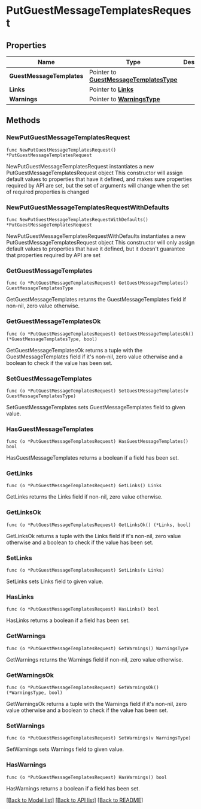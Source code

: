 # PutGuestMessageTemplatesRequest

## Properties

Name | Type | Description | Notes
------------ | ------------- | ------------- | -------------
**GuestMessageTemplates** | Pointer to [**GuestMessageTemplatesType**](GuestMessageTemplatesType.md) |  | [optional] 
**Links** | Pointer to [**Links**](Links.md) |  | [optional] 
**Warnings** | Pointer to [**WarningsType**](WarningsType.md) |  | [optional] 

## Methods

### NewPutGuestMessageTemplatesRequest

`func NewPutGuestMessageTemplatesRequest() *PutGuestMessageTemplatesRequest`

NewPutGuestMessageTemplatesRequest instantiates a new PutGuestMessageTemplatesRequest object
This constructor will assign default values to properties that have it defined,
and makes sure properties required by API are set, but the set of arguments
will change when the set of required properties is changed

### NewPutGuestMessageTemplatesRequestWithDefaults

`func NewPutGuestMessageTemplatesRequestWithDefaults() *PutGuestMessageTemplatesRequest`

NewPutGuestMessageTemplatesRequestWithDefaults instantiates a new PutGuestMessageTemplatesRequest object
This constructor will only assign default values to properties that have it defined,
but it doesn't guarantee that properties required by API are set

### GetGuestMessageTemplates

`func (o *PutGuestMessageTemplatesRequest) GetGuestMessageTemplates() GuestMessageTemplatesType`

GetGuestMessageTemplates returns the GuestMessageTemplates field if non-nil, zero value otherwise.

### GetGuestMessageTemplatesOk

`func (o *PutGuestMessageTemplatesRequest) GetGuestMessageTemplatesOk() (*GuestMessageTemplatesType, bool)`

GetGuestMessageTemplatesOk returns a tuple with the GuestMessageTemplates field if it's non-nil, zero value otherwise
and a boolean to check if the value has been set.

### SetGuestMessageTemplates

`func (o *PutGuestMessageTemplatesRequest) SetGuestMessageTemplates(v GuestMessageTemplatesType)`

SetGuestMessageTemplates sets GuestMessageTemplates field to given value.

### HasGuestMessageTemplates

`func (o *PutGuestMessageTemplatesRequest) HasGuestMessageTemplates() bool`

HasGuestMessageTemplates returns a boolean if a field has been set.

### GetLinks

`func (o *PutGuestMessageTemplatesRequest) GetLinks() Links`

GetLinks returns the Links field if non-nil, zero value otherwise.

### GetLinksOk

`func (o *PutGuestMessageTemplatesRequest) GetLinksOk() (*Links, bool)`

GetLinksOk returns a tuple with the Links field if it's non-nil, zero value otherwise
and a boolean to check if the value has been set.

### SetLinks

`func (o *PutGuestMessageTemplatesRequest) SetLinks(v Links)`

SetLinks sets Links field to given value.

### HasLinks

`func (o *PutGuestMessageTemplatesRequest) HasLinks() bool`

HasLinks returns a boolean if a field has been set.

### GetWarnings

`func (o *PutGuestMessageTemplatesRequest) GetWarnings() WarningsType`

GetWarnings returns the Warnings field if non-nil, zero value otherwise.

### GetWarningsOk

`func (o *PutGuestMessageTemplatesRequest) GetWarningsOk() (*WarningsType, bool)`

GetWarningsOk returns a tuple with the Warnings field if it's non-nil, zero value otherwise
and a boolean to check if the value has been set.

### SetWarnings

`func (o *PutGuestMessageTemplatesRequest) SetWarnings(v WarningsType)`

SetWarnings sets Warnings field to given value.

### HasWarnings

`func (o *PutGuestMessageTemplatesRequest) HasWarnings() bool`

HasWarnings returns a boolean if a field has been set.


[[Back to Model list]](../README.md#documentation-for-models) [[Back to API list]](../README.md#documentation-for-api-endpoints) [[Back to README]](../README.md)



